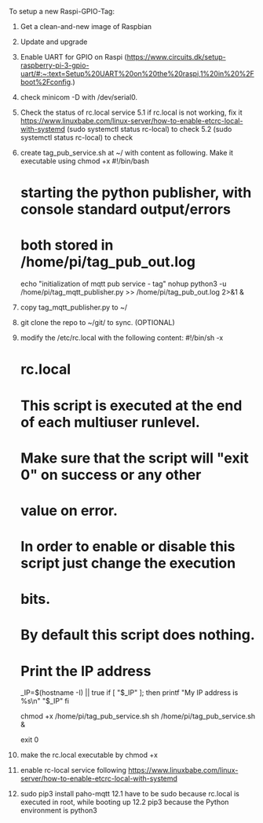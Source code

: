To setup a new Raspi-GPIO-Tag: 
1. Get a clean-and-new image of Raspbian 
2. Update and upgrade
3. Enable UART for GPIO on Raspi (https://www.circuits.dk/setup-raspberry-pi-3-gpio-uart/#:~:text=Setup%20UART%20on%20the%20raspi,1%20in%20%2Fboot%2Fconfig.)
4. check minicom -D with /dev/serial0.
5. Check the status of rc.local service
    5.1 if rc.local is not working, fix it https://www.linuxbabe.com/linux-server/how-to-enable-etcrc-local-with-systemd
    (sudo systemctl status rc-local) to check
    5.2 (sudo systemctl status rc-local) to check
6. create tag_pub_service.sh at ~/ with content as following. Make it executable using chmod +x
    #!/bin/bash
    # starting the python publisher, with console standard output/errors
    # both stored in /home/pi/tag_pub_out.log
    echo "initialization of mqtt pub service - tag"
    nohup python3 -u /home/pi/tag_mqtt_publisher.py >> /home/pi/tag_pub_out.log 2>&1 &
7. copy tag_mqtt_publisher.py to ~/
8. git clone the repo to ~/git/ to sync. (OPTIONAL)
9. modify the /etc/rc.local with the following content:
    #!/bin/sh -x
    #
    # rc.local
    #
    # This script is executed at the end of each multiuser runlevel.
    # Make sure that the script will "exit 0" on success or any other
    # value on error.
    #
    # In order to enable or disable this script just change the execution
    # bits.
    #
    # By default this script does nothing.

    # Print the IP address
    _IP=$(hostname -I) || true
    if [ "$_IP" ]; then
    printf "My IP address is %s\n" "$_IP"
    fi

    chmod +x /home/pi/tag_pub_service.sh
    sh /home/pi/tag_pub_service.sh &

    exit 0
10. make the rc.local executable by chmod +x
11. enable rc-local service following https://www.linuxbabe.com/linux-server/how-to-enable-etcrc-local-with-systemd
12. sudo pip3 install paho-mqtt
    12.1 have to be sudo because rc.local is executed in root, while booting up
    12.2 pip3 because the Python environment is python3


